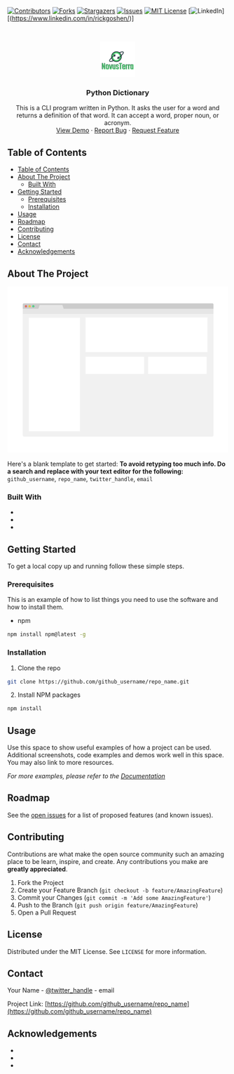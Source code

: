 <!-- PROJECT SHIELDS -->
<!--
*** I'm using markdown "reference style" links for readability.
*** Reference links are enclosed in brackets [ ] instead of parentheses ( ).
*** See the bottom of this document for the declaration of the reference variables
*** for contributors-url, forks-url, etc. This is an optional, concise syntax you may use.
*** https://www.markdownguide.org/basic-syntax/#reference-style-links
-->
[![Contributors][contributors-shield]][contributors-url]
[![Forks][forks-shield]][forks-url]
[![Stargazers][stars-shield]][stars-url]
[![Issues][issues-shield]][issues-url]
[![MIT License][license-shield]][license-url]
[![LinkedIn][linkedin-shield]][(https://www.linkedin.com/in/rickgoshen/)]



<!-- PROJECT LOGO -->
<br />
<p align="center">
  <a href="https://github.com/github_username/repo_name">
    <img src="images/NovusTerraLogo.png" alt="Logo" width="80" height="80">
  </a>

  <h3 align="center">Python Dictionary</h3>

  <p align="center">
    This is a CLI program written in Python.  It asks the user for a word and returns a definition of that word.  It can accept a word, proper noun, or acronym.
    <br />
    <a href="https://github.com/rgoshen/Python-Dictionary">View Demo</a>
    ·
    <a href="https://github.com/rgoshen/Python-Dictionary/issues">Report Bug</a>
    ·
    <a href="https://github.com/rgoshen/Python-Dictionary/issues">Request Feature</a>
  </p>
</p>



<!-- TABLE OF CONTENTS -->
## Table of Contents

- [Table of Contents](#table-of-contents)
- [About The Project](#about-the-project)
  - [Built With](#built-with)
- [Getting Started](#getting-started)
  - [Prerequisites](#prerequisites)
  - [Installation](#installation)
- [Usage](#usage)
- [Roadmap](#roadmap)
- [Contributing](#contributing)
- [License](#license)
- [Contact](#contact)
- [Acknowledgements](#acknowledgements)



<!-- ABOUT THE PROJECT -->
## About The Project

[![Product Name Screen Shot][product-screenshot]](https://example.com)

Here's a blank template to get started:
**To avoid retyping too much info. Do a search and replace with your text editor for the following:**
`github_username`, `repo_name`, `twitter_handle`, `email`


### Built With

* []()
* []()
* []()



<!-- GETTING STARTED -->
## Getting Started

To get a local copy up and running follow these simple steps.

### Prerequisites

This is an example of how to list things you need to use the software and how to install them.
* npm
```sh
npm install npm@latest -g
```

### Installation

1. Clone the repo
```sh
git clone https://github.com/github_username/repo_name.git
```
2. Install NPM packages
```sh
npm install
```



<!-- USAGE EXAMPLES -->
## Usage

Use this space to show useful examples of how a project can be used. Additional screenshots, code examples and demos work well in this space. You may also link to more resources.

_For more examples, please refer to the [Documentation](https://example.com)_



<!-- ROADMAP -->
## Roadmap

See the [open issues](https://github.com/github_username/repo_name/issues) for a list of proposed features (and known issues).



<!-- CONTRIBUTING -->
## Contributing

Contributions are what make the open source community such an amazing place to be learn, inspire, and create. Any contributions you make are **greatly appreciated**.

1. Fork the Project
2. Create your Feature Branch (`git checkout -b feature/AmazingFeature`)
3. Commit your Changes (`git commit -m 'Add some AmazingFeature'`)
4. Push to the Branch (`git push origin feature/AmazingFeature`)
5. Open a Pull Request



<!-- LICENSE -->
## License

Distributed under the MIT License. See `LICENSE` for more information.



<!-- CONTACT -->
## Contact

Your Name - [@twitter_handle](https://twitter.com/twitter_handle) - email

Project Link: [https://github.com/github_username/repo_name](https://github.com/github_username/repo_name)



<!-- ACKNOWLEDGEMENTS -->
## Acknowledgements

* []()
* []()
* []()





<!-- MARKDOWN LINKS & IMAGES -->
<!-- https://www.markdownguide.org/basic-syntax/#reference-style-links -->
[contributors-shield]: https://img.shields.io/github/contributors/github_username/repo.svg?style=flat-square
[contributors-url]: https://github.com/github_username/repo/graphs/contributors
[forks-shield]: https://img.shields.io/github/forks/github_username/repo.svg?style=flat-square
[forks-url]: https://github.com/github_username/repo/network/members
[stars-shield]: https://img.shields.io/github/stars/github_username/repo.svg?style=flat-square
[stars-url]: https://github.com/github_username/repo/stargazers
[issues-shield]: https://img.shields.io/github/issues/github_username/repo.svg?style=flat-square
[issues-url]: https://github.com/github_username/repo/issues
[license-shield]: https://img.shields.io/github/license/github_username/repo.svg?style=flat-square
[license-url]: https://github.com/github_username/repo/blob/master/LICENSE.txt
[linkedin-shield]: https://img.shields.io/badge/-LinkedIn-black.svg?style=flat-square&logo=linkedin&colorB=555
[linkedin-url]: https://linkedin.com/in/github_username
[product-screenshot]: images/screenshot.png
